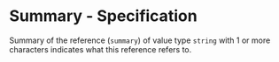 # Summary - Specification

Summary of the reference (`summary`) of value type `string` with 1 or more characters indicates what this reference refers to.
